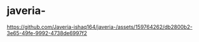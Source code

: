 # javeria-
https://github.com/Javeria-ishaq164/javeria-/assets/159764262/db2800b2-3e65-49fe-9992-4738de6997f2
